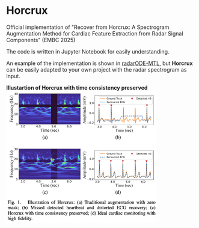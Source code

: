 # Horcrux

Official implementation of "Recover from Horcrux: A Spectrogram Augmentation Method for Cardiac Feature Extraction from Radar Signal Components" (EMBC 2025)

The code is written in Jupyter Notebook for easily understanding.

An example of the implementation is shown in [radarODE-MTL](https://github.com/ZYY0844/radarODE-MTL), but **Horcrux** can be easily adapted to your own project with the radar spectrogram as input.

**Illustartion of Horcrux with time consistency preserved**
<img src='data_example/result.jpg' width=400>